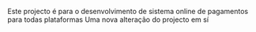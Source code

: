 Este projecto é para o desenvolvimento de sistema online de pagamentos para todas plataformas
Uma nova alteração do projecto em sí

